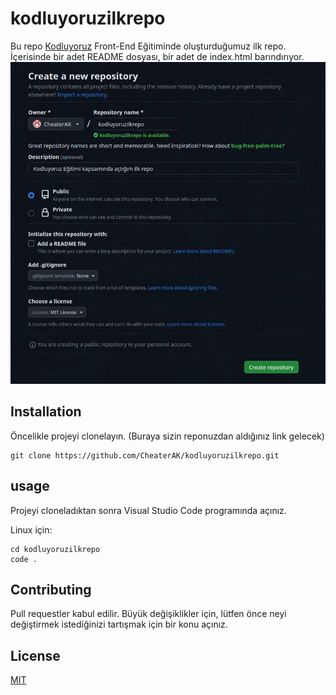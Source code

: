 # kodluyoruzilkrepo
Bu repo [Kodluyoruz](https://www.kodluyoruz.org/) Front-End Eğitiminde oluşturduğumuz ilk repo. İçerisinde bir adet README dosyası, bir adet de index.html barındırıyor.
![img](https://github.com/CheaterAK/kodluyoruzilkrepo/blob/main/Control-V.png?raw=true)
## Installation
Öncelikle projeyi clonelayın. (Buraya sizin reponuzdan aldığınız link gelecek)
```link
git clone https://github.com/CheaterAK/kodluyoruzilkrepo.git
```
## usage
Projeyi cloneladıktan sonra Visual Studio Code programında açınız.

Linux için:
```
cd kodluyoruzilkrepo
code .
```
## Contributing
Pull requestler kabul edilir. Büyük değişiklikler için, lütfen önce neyi değiştirmek istediğinizi tartışmak için bir konu açınız.
## License
[MIT](https://choosealicense.com/licenses/mit/)

